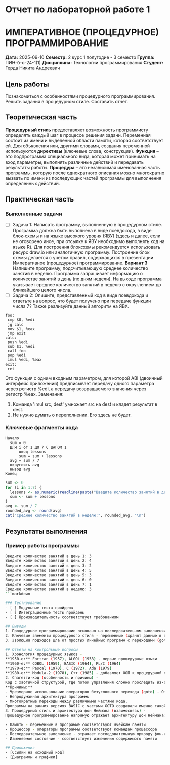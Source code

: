 
# Отчет по лабораторной работе 1
# ИМПЕРАТИВНОЕ (ПРОЦЕДУРНОЕ) ПРОГРАММИРОВАНИЕ

**Дата:** 2025-09-10
**Семестр:** 2 курс 1 полугодие - 3 семестр
**Группа:** ПИН-б-о-24-1(1)
**Дисциплина:** Технологии программирования
**Студент:** Герда Никита Андреевич

## Цель работы
Познакомиться с особенностями процедурного программирования. Решить задания в
процедурном стиле. Составить отчет.

## Теоретическая часть
**Процедурный стиль** предоставляет возможность программисту определять каждый шаг в
процессе решения задачи. Переменная состоит из имени и выделенной области памяти, которая соответствует ей. 
Для объявления или, другими словами, создания переменной используются **директивы** (ключевые слова,
конструкции). 
**Функция** – это подпрограмма специального вида, которая может принимать на вход параметры, выполнять различные действий и передавать результаты работы. 
**Процедура** – это независимая именованная часть программы, которую после однократного описания можно многократно вызвать по имени из последующих частей программы для выполнения определенных действий.

## Практическая часть

### Выполненные задачи
- [ ] Задача 1: Написать программу, выполненную в процедурном стиле. Программа должна быть выполнена в виде псевдокода, в виде блок-схемы и на языке высокого уровня (ЯВУ) (здесь и далее, если не оговорено иное, при отсылке к ЯВУ необходимо выполнять код на языке R). Для построения блоксхемы рекомендуется использовать ресурс draw.io или аналогичную программу. Построение блок схемы делается с учетом правил, содержащихся в презентации Императивное (процедурное) программирование.
**Вариант 3**
Напишите программу, подсчитывающую среднее количество занятий в неделю. Программа запрашивает информацию о количестве занятий в день (по дням недели). На выходе программа указывает среднее количество занятий в неделю с округлением до ближайшего целого числа.
- [ ] Задача 2: Опишите, представленный код в виде псевдокода и ответьте на вопрос, что будет получено при передаче функции числа 7? Также реализуйте данный алгоритм на ЯВУ. 
```assembler
foo:
 cmp $0, %edi
 jg calc
 mov $1, %eax
 jmp exit
calc:
 push %edi
 sub $1, %edi
 call foo
 pop %edi
 imul %edi, %eax
exit:
 ret
```
Это функция с одним входным параметром, для которой ABI (двоичный интерфейс приложений)
предписывает передачу одного параметра через регистр %edi, а передачу возвращаемого значения через
регистр %eax. 
Замечания:
1) Команда 'imul src, dest' умножает src на dest и кладет результат в dest.
2) Не нужно думать о переполнении. Его здесь не будет.

### Ключевые фрагменты кода
```text
Начало
  sum = 0
  ДЛЯ i от 1 ДО 7 С ШАГОМ 1 
      ввод lessons
      sum = sum + lessons
  avg = sum / 7
  округлить avg
  вывод avg
Конец
```
```R
sum <- 0
for (i in 1:7) {
  lessons <- as.numeric(readline(paste("Введите количество занятий в день", i, ": ")))
  sum <- sum + lessons
}
avg <- sum / 7
rounded_avg <- round(avg)
cat("Среднее количество занятий в неделю:", rounded_avg, "\n")
```

## Результаты выполнения

### Пример работы программы
```bash
Введите количество занятий в день 1: 3
Введите количество занятий в день 2: 4
Введите количество занятий в день 3: 2
Введите количество занятий в день 4: 5
Введите количество занятий в день 5: 3
Введите количество занятий в день 6: 0
Введите количество занятий в день 7: 1
Среднее количество занятий в неделю: 3
```markdown

### Тестирование
- [ ] Модульные тесты пройдены
- [ ] Интеграционные тесты пройдены
- [ ] Производительность соответствует требованиям

## Выводы
1. Процедурное программирование основано на последовательном выполнении операторов, которые преобразуют исходные данные в результаты через изменение состояния памяти.
2. Ключевые элементы процедурного стиля - переменные (хранят данные в памяти) и подпрограммы (функции и процедуры), которые позволяют структурировать код и избегать повторений.
3. Эволюция подходов шла от простых линейных программ с переходами (goto) к структурированному программированию с процедурами, что улучшило читаемость и поддерживаемость кода.

## Ответы на контрольные вопросы
1. Хронология процедурных языков - 
**1950-е:** Fortran (1957), ALGOL (1958) - первые процедурные языки 
**1960-е:** COBOL (1959), BASIC (1964), PL/I (1964) 
**1970-е:** Pascal (1970), C (1972), Ada (1979) 
**1980-е:** Modula-2 (1978), C++ (1985) - добавляет ООП к процедурной основе Эволюция шла от машинно-ориентированных языков к более абстрактным, с улучшенными возможностями структурирования кода.
2. Спагетти-код (особенность и причины) - 
Код с хаотичной структурой, где поток управления сложно проследить из-за обилия переходов (goto). Напоминает запутанную тарелку спагетти. 
**Причины:** 
- Чрезмерное использование операторов безусловного перехода (goto) - Отсутствие структурированных конструкций (ветвлений, циклов) 
- Непродуманная архитектура программы 
- Многократные переходы между различными частями кода. 
Программы на ранних версиях BASIC с частыми GOTO создавали именно такой "спагетти-код".
3. Процедурный стиль и архитектура фон Неймана (взаимосвязь) - 
Процедурное программирование напрямую отражает архитектуру фон Неймана:

- Память - переменные в программе соответствуют ячейкам памяти
- Процессор - операторы программы соответствуют командам процессора
- Последовательное выполнение - отражает последовательную природу фон-неймановских вычислений
- Изменяемое состояние - соответствует изменению содержимого памяти

## Приложения
- [Ссылки на исходный код]
- [Диаграммы и графики]
